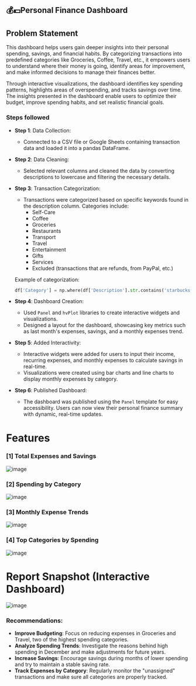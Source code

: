## 💰💵Personal Finance Dashboard

## Problem Statement

This dashboard helps users gain deeper insights into their personal spending, savings, and financial habits. By categorizing transactions into predefined categories like Groceries, Coffee, Travel, etc., it empowers users to understand where their money is going, identify areas for improvement, and make informed decisions to manage their finances better.

Through interactive visualizations, the dashboard identifies key spending patterns, highlights areas of overspending, and tracks savings over time. The insights presented in the dashboard enable users to optimize their budget, improve spending habits, and set realistic financial goals.

### Steps followed

- **Step 1**: Data Collection:
    - Connected to a CSV file or Google Sheets containing transaction data and loaded it into a pandas DataFrame.

- **Step 2**: Data Cleaning:
    - Selected relevant columns and cleaned the data by converting descriptions to lowercase and filtering the necessary details.

- **Step 3**: Transaction Categorization:
    - Transactions were categorized based on specific keywords found in the description column. Categories include:
      - Self-Care
      - Coffee
      - Groceries
      - Restaurants
      - Transport
      - Travel
      - Entertainment
      - Gifts
      - Services
      - Excluded (transactions that are refunds, from PayPal, etc.)

    Example of categorization:
    ```python
    df['Category'] = np.where(df['Description'].str.contains('starbucks|coffee'), 'Coffee', df['Category'])
    ```

- **Step 4**: Dashboard Creation:
    - Used `Panel` and `hvPlot` libraries to create interactive widgets and visualizations.
    - Designed a layout for the dashboard, showcasing key metrics such as last month's expenses, savings, and a monthly expenses trend.

- **Step 5**: Added Interactivity:
    - Interactive widgets were added for users to input their income, recurring expenses, and monthly expenses to calculate savings in real-time.
    - Visualizations were created using bar charts and line charts to display monthly expenses by category.

- **Step 6**: Published Dashboard:
    - The dashboard was published using the `Panel` template for easy accessibility. Users can now view their personal finance summary with dynamic, real-time updates.

# Features

### [1] Total Expenses and Savings

![image](https://github.com/user-attachments/assets/c7dbfa42-8856-4add-af49-f872cd4afa11)

### [2] Spending by Category

![image](https://github.com/user-attachments/assets/731a7a24-6b8a-4df6-8684-7f281d8346cc)

### [3] Monthly Expense Trends

![image](https://github.com/user-attachments/assets/e01f0733-1f57-4dcd-ace6-7dfc549489dd)

### [4] Top Categories by Spending

 ![image](https://github.com/user-attachments/assets/5ce0ab9a-30a1-4d07-a19b-a112be9675f6)

# Report Snapshot (Interactive Dashboard)

![image](https://github.com/user-attachments/assets/b2c1a966-87b1-4278-98d4-57fcccd70878)

### Recommendations:

- **Improve Budgeting**: Focus on reducing expenses in Groceries and Travel, two of the highest spending categories.
- **Analyze Spending Trends**: Investigate the reasons behind high spending in December and make adjustments for future years.
- **Increase Savings**: Encourage savings during months of lower spending and try to maintain a stable saving rate.
- **Track Expenses by Category**: Regularly monitor the "unassigned" transactions and make sure all categories are properly tracked.

